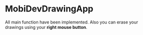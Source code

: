 # MobiDevDrawingApp
All main function have been implemented. 
Also you can erase your drawings using your <b>right mouse button</b>.
